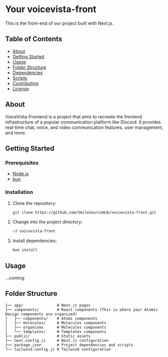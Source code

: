 # Your voicevista-front

This is the front-end of our project built with Next.js.

## Table of Contents

- [About](#about)
- [Getting Started](#getting-started)
- [Usage](#usage)
- [Folder Structure](#folder-structure)
- [Dependencies](#dependencies)
- [Scripts](#scripts)
- [Contributing](#contributing)
- [License](#license)

## About

VoiceVista-Frontend is a project that aims to recreate the frontend infrastructure of a popular communication platform like Discord. It provides real-time chat, voice, and video communication features, user management, and more.

## Getting Started

### Prerequisites

- [Node.js](https://nodejs.org/)
- [bun](https://bun.sh/)

### Installation

1. Clone the repository:

    ```bash
    git clone https://github.com/SmileSourceHub/voicevista-front.git
    ```

2. Change into the project directory:

    ```bash
    cd voicevista-front
    ```

3. Install dependencies:

    ```bash
    bun install
    ```

## Usage

...coming

## Folder Structure

```plaintext
├── app/               # Next.js pages
├── components/        # React components (This is where your Atomic Design components are organized)
│   ├── components/    # Atoms components
│   ├── molecules/     # Molecules components
│   ├── organisms      # Molecules components
│   └── templates/     # Templates components
├── public/            # Static assets
├── next.config.js     # Next.js configuration
├── package.json       # Project dependencies and scripts
└── tailwind.config.js # Tailwind configuration